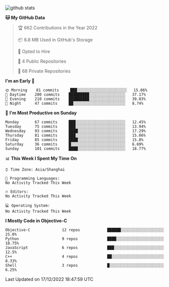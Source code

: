 
![github stats](https://github-readme-stats.vercel.app/api?username=ChesterYue&show_icons=true&count_private=true)

<!-- ![wakatime](https://github-readme-stats.vercel.app/api/wakatime?username=ChesterYue&layout=compact) -->

<!-- ![wakatime](https://github-readme-stats.vercel.app/api/top-langs/?username=ChesterYue&layout=compact) -->

<!--START_SECTION:waka-->
**🐱 My GitHub Data** 

> 🏆 662 Contributions in the Year 2022
 > 
> 📦 6.8 MB Used in GitHub's Storage 
 > 
> 💼 Opted to Hire
 > 
> 📜 4 Public Repositories 
 > 
> 🔑 68 Private Repositories  
 > 
**I'm an Early 🐤** 

```text
🌞 Morning    81 commits     ███░░░░░░░░░░░░░░░░░░░░░░   15.06% 
🌆 Daytime    200 commits    █████████░░░░░░░░░░░░░░░░   37.17% 
🌃 Evening    210 commits    █████████░░░░░░░░░░░░░░░░   39.03% 
🌙 Night      47 commits     ██░░░░░░░░░░░░░░░░░░░░░░░   8.74%

```
📅 **I'm Most Productive on Sunday** 

```text
Monday       67 commits     ███░░░░░░░░░░░░░░░░░░░░░░   12.45% 
Tuesday      75 commits     ███░░░░░░░░░░░░░░░░░░░░░░   13.94% 
Wednesday    93 commits     ████░░░░░░░░░░░░░░░░░░░░░   17.29% 
Thursday     81 commits     ███░░░░░░░░░░░░░░░░░░░░░░   15.06% 
Friday       85 commits     ████░░░░░░░░░░░░░░░░░░░░░   15.8% 
Saturday     36 commits     █░░░░░░░░░░░░░░░░░░░░░░░░   6.69% 
Sunday       101 commits    ████░░░░░░░░░░░░░░░░░░░░░   18.77%

```


📊 **This Week I Spent My Time On** 

```text
⌚︎ Time Zone: Asia/Shanghai

💬 Programming Languages: 
No Activity Tracked This Week

🔥 Editors: 
No Activity Tracked This Week

💻 Operating System: 
No Activity Tracked This Week

```

**I Mostly Code in Objective-C** 

```text
Objective-C              12 repos            ██████░░░░░░░░░░░░░░░░░░░   25.0% 
Python                   9 repos             ████░░░░░░░░░░░░░░░░░░░░░   18.75% 
JavaScript               6 repos             ███░░░░░░░░░░░░░░░░░░░░░░   12.5% 
C++                      4 repos             ██░░░░░░░░░░░░░░░░░░░░░░░   8.33% 
Shell                    3 repos             █░░░░░░░░░░░░░░░░░░░░░░░░   6.25%

```



 Last Updated on 17/12/2022 18:47:59 UTC
<!--END_SECTION:waka-->